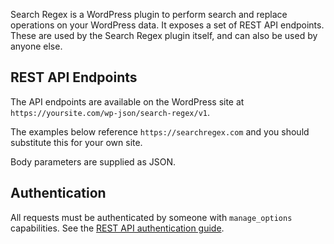 Search Regex is a WordPress plugin to perform search and replace operations on your WordPress data. It exposes a set of REST API endpoints. These are used by the Search Regex plugin itself, and can also be used by anyone else.

## REST API Endpoints

The API endpoints are available on the WordPress site at `https://yoursite.com/wp-json/search-regex/v1`.

The examples below reference `https://searchregex.com` and you should substitute this for your own site.

Body parameters are supplied as JSON.

## Authentication

All requests must be authenticated by someone with `manage_options` capabilities. See the [REST API authentication guide](https://developer.wordpress.org/rest-api/using-the-rest-api/authentication/).

<div id="version" style="display: none"><strong>1.0.0</strong></a>
